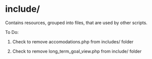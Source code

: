 # include/

Contains resources, grouped into files, that are used by other scripts.

To Do:

1. Check to remove accomodations.php from includes/ folder

2. Check to remove long_term_goal_view.php from include/ folder
